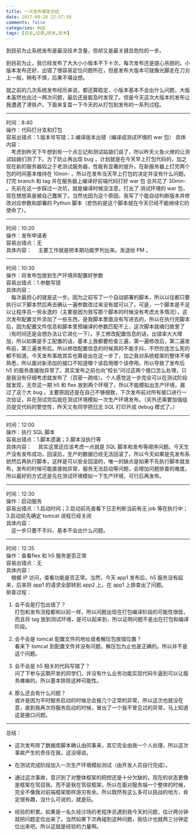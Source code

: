 ```yaml
---
title: 一次发布事故总结
date: 2017-09-28 22:57:58
comments: false
categories: R&D
tags: [日志,记录,研发,技术]
---
```

到目前为止系统发布是最没技术含量，但却又是最关键且危险的一步。  

到目前为止，我已经发布了大大小小版本不下十次，每次发布还是提心吊胆的。小版本发布还好，出错了很容易定位问题所在，但是发布大版本可就像光脚走在刀刃上一般，稍有不慎，后果不堪设想。  

就之前的几次系统发布经历来说，都还算稳定，小版本基本不会出什么问题，大版本虽然也出过一两次问题，最后还是能及时发现了。但是今天这次大版本的发布让我遭遇了滑铁卢。下面来复盘一下今天的从打包到发布的一系列过程。  

---

时间：8:40  
操作：代码打分支和打包  
容易出错点：1.版本号写错；2.编译版本出错（编译成测试环境的 war 包）
具体内容：  
&emsp;考虑到昨天下午想到有一个点忘记和测试姑娘们说了，所以昨天火急火燎的让测试姑娘们测了下。为了防止再出现 bug ，计划就是在今天早上打包代码的，加之现在新的服务器较之于老测试服务器，性能有显著的提升，在新服务器上打完两个包的时间基本维持在 10min- 。所以在发布当天早上打包的决定并没有什么问题。打完 branch 和 tag 并在服务器上编译好前端代码打好 war 包 总共花了 30min- 。先前在这一步踩过一次坑，就是编译时候没注意，打出了 测试环境的 war 包，现在想想真是被自己蠢笑了。当然也因为这个原因，我写了个能自动判断版本并修改对应参数和部署的 Python 脚本（悲伤的是这个脚本就在今天已经不能继续它的使命了）。  

---
时间：10:20  
操作：发布申请表  
容易出错点：无  
具体内容：
&emsp;主要工作就是把本期功能罗列出来。发送给 PM 。  

---

时间：10:30  
操作：将发布包放到生产环境并配置好参数  
容易出错点：1.参数写错  
具体内容：  
&emsp;每次最担心的就是这一步。因为之前写了一个自动部署的脚本，所以以往都只要执行以下脚本然后再去确认一遍参数改过来没有就可以了。可是，一个脚本是不足以让程序员一劳永逸的（主要是因为我写那个脚本的时候没有考虑太多情况），这次发布配置文件添加了一些东西，是我脚本里面没有写进去的，所以在执行完脚本后，因为配置文件信息和脚本里预编译的参数匹配不上，这次脚本就魂归故里了（有时间还是会想办法让它进化一下）。手工修改配置信息的话，出错率大大增加，所以如果是手工配置的话，基本上我都要检查三遍，第一遍修改后，第二遍发布前，第三遍发布后。所以修改配置信息的时候真的不能手抖，不然你连怎么死的都不知道。今天发布事故其实也算是出在这一步了，加之我对系统框架的整体不够熟悉，所以面对新添加的接口不知道哪个该启用哪个该停用。所以导致了发布后 h5 的服务直接抛异常了。其实发布之前也向“校长”问过这两个接口怎么处理，只是我没有仔细考虑就发布了（百密一疏哇）。个人感觉这一步完全可以在测试阶段就发现，无奈这一期 h5 和 flex 放到两个环境了，所以不能模拟出生产环境，漏过了这个大 bug 。主要原因还是在自己不够细致，下次发布前对所有接口进行一次验证，并在测试完后就在测试环境模拟一次生产环境发布。（另外还需要加强组员提交代码的警觉性，昨天又有同学把日志 SQL 打印开成 debug 模式了。）  

---

时间：12:00  
操作：执行 SQL 脚本  
容易出错点：1.脚本遗漏；2.脚本没执行等  
具体内容：
&emsp;其实这里还应该考虑一点就是 SQL 脚本和发布等顺序问题。今天生产没有发布成功，回滚后，生产的数据已经无法回滚了。所以今天如果是先发布系统然后再执行脚本，这样是可以安全回滚的，唯一的缺点是如果不先执行脚本就发布，发布的时候可能直接抛异常，服务无法启动等问题，会增加问题排查的难度。所以最好的方式还是先在测试环境模拟一下生产环境，可行后再发布。  

---

时间：12:30  
操作：启动服务  
容易出错点：1.启动时间；2.启动前先查看下日志判断当前有无 job 等在执行中；3.启动前先确定 tomcat 进程已经关闭  
具体内容：  
&emsp;这一步只要不手抖，基本不会出什么问题。  

---

时间：12:35  
操作：查看flex 和 h5 服务是否正常  
容易出错点：无  
具体内容：  
&emsp;根据 IP 访问，查看功能是否正常。当然，今天 app1 发布后，h5 服务没有起来，后来将 app1 的请求全部转到 app2 上，在 app1 上排查出了问题。  
排查过程：  
1. 会不会是打包出错了？  
    打包和发布流程都和以前一样，所以问题出现在打包编译阶段的可能性很低，而且将 tag 放到测试环境，是可以起来到，所以证明问题不是出在打包和编译阶段。  
2. 会不会是 tomcat 配置文件的地址或者解压包放错位置？  
    看来下 tomcat 到配置文件并没有问题。解压包为止也是正确的。所以并不是这个问题。  

3. 会不会是 h5 相关的代码写错了？  
    问了下参与这期开发的同学们，并没有什么业务功能实现代码牛逼到可以让服务瘫痪的。所以基本排除这种可能性。  

4. 那么还会有什么问题？  
    或许是因为平时服务启动的时候总会报几个正常的异常，所以这次也就没在意，直到我再次将服务启动的时候，冒出了一个我不曾见过的异常，马上知道这是接口问题。  

---

总结：  

* 这次发布除了数据库脚本确认由同事来，其它完全由我一个人处理，所以这次事故产生的责任在我，这没得说。  

* 在测试完成阶段加入一次生产环境模拟测试（由开发人员自行完成）。  

* 通过这次事故，意识到了对整体框架的把控还是十分欠缺的，现在的状态更像是框架在驾驭我，而不是我在驾驭框架，所以在面对服务端一个整体的时候，完全不像我对前端框架那样游刃有余。所以既然有这么多可以挑战的地方，肯定很有趣，没什么可说的，就是玩。  

* 经验的积累。如果是一名久经沙场的老程序员遇到我今天的问题，估计两分钟就把问题定位出来了。当然如果下次再碰到这种问题，我估计也就两三分钟定位出来吧。所以这就是经验的力量啊。
